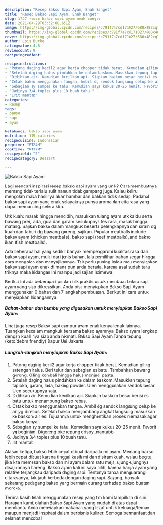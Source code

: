 ```yaml
---
description: "Resep Bakso Sapi Ayam, Enak Banget"
title: "Resep Bakso Sapi Ayam, Enak Banget"
slug: 1727-resep-bakso-sapi-ayam-enak-banget
date: 2021-04-29T03:32:08.651Z
image: https://img-global.cpcdn.com/recipes/c791f7a7cd171027/680x482cq70/bakso-sapi-ayam-foto-resep-utama.jpg
thumbnail: https://img-global.cpcdn.com/recipes/c791f7a7cd171027/680x482cq70/bakso-sapi-ayam-foto-resep-utama.jpg
cover: https://img-global.cpcdn.com/recipes/c791f7a7cd171027/680x482cq70/bakso-sapi-ayam-foto-resep-utama.jpg
author: Lois Burke
ratingvalue: 4.6
reviewcount: 9
recipeingredient:

recipeinstructions:
- "Potong daging kecil2 agar kerja chopper tidak berat. Kemudian giling setengah halus. Beri telur dan sebagian es batu. Tambahkan bawang goreng. Giling kembali hingga halus menjadi pasta."
- "Setelah daging halus pindahkan ke dalam baskom. Masukkan tepung tapioka, garam, lada, baking powder. Ulen menggunakan sendok besar. Ulen secukupnya saja."
- "Didihkan air. Kemudian kecilkan api. Siapkan baskom besar berisi es batu untuk menampung bakso rebus."
- "Cetak bakso menggunakan tangan. Ambil dg sendok langsung celup ke air yg direbus. Setelah bakso mengambang angkat langsung masukkan ke baskom air es. Tujuannya untuk menghentikan proses memasak agar bakso kenyal."
- "Sebagian sy sumpel ke tahu. Kemudian saya kukus 20-25 menit. Favorit yg beginian. Digoreng pke tepung crispy..mantabb"
- "Jadinya 3/4 toples plus 10 buah tahu."
- "Irit mantab"
categories:
- Resep
tags:
- bakso
- sapi
- ayam

katakunci: bakso sapi ayam 
nutrition: 179 calories
recipecuisine: Indonesian
preptime: "PT24M"
cooktime: "PT37M"
recipeyield: "2"
recipecategory: Dessert

---
```



![Bakso Sapi Ayam](https://img-global.cpcdn.com/recipes/c791f7a7cd171027/680x482cq70/bakso-sapi-ayam-foto-resep-utama.jpg)

Lagi mencari inspirasi resep bakso sapi ayam yang unik? Cara membuatnya memang tidak terlalu sulit namun tidak gampang juga. Kalau keliru mengolah maka hasilnya akan hambar dan bahkan tidak sedap. Padahal bakso sapi ayam yang enak selayaknya punya aroma dan cita rasa yang dapat memancing selera kita.

Utk kuah: masak hingga mendidih, masukkan tulang ayam utk kaldu serta bawang prei, lada, gula dan garam secukupnya tes rasa, masak hingga matang. Sajikan bakso dalam mangkuk beserta pelengkapnya dan siram dg kuah dan taburi dg bawang goreng, sajikan. Popular meatballs include bakso ayam (chicken meatballs), bakso sapi (beef meatballs), and bakso ikan (fish meatballs).

Ada beberapa hal yang sedikit banyak mempengaruhi kualitas rasa dari bakso sapi ayam, mulai dari jenis bahan, lalu pemilihan bahan segar hingga cara mengolah dan menyajikannya. Tak perlu pusing kalau mau menyiapkan bakso sapi ayam enak di mana pun anda berada, karena asal sudah tahu triknya maka hidangan ini mampu jadi sajian istimewa.


Berikut ini ada beberapa tips dan trik praktis untuk membuat bakso sapi ayam yang siap dikreasikan. Anda bisa menyiapkan Bakso Sapi Ayam menggunakan 0 bahan dan 7 langkah pembuatan. Berikut ini cara untuk menyiapkan hidangannya.

<!--inarticleads1-->

##### Bahan-bahan dan bumbu yang digunakan untuk menyiapkan Bakso Sapi Ayam:



Lihat juga resep Bakso sapi campur ayam enak kenyal enak lainnya. Tuangkan kedalam mangkuk bersama bakso ayamnya. Bakso ayam lengkap dengan kuah nya siap anda nikmati. Bakso Sapi Ayam Tanpa tepung (keto/debm friendly) Dapur Uni Jakarta. 

<!--inarticleads2-->

##### Langkah-langkah menyiapkan Bakso Sapi Ayam:

1. Potong daging kecil2 agar kerja chopper tidak berat. Kemudian giling setengah halus. Beri telur dan sebagian es batu. Tambahkan bawang goreng. Giling kembali hingga halus menjadi pasta.
1. Setelah daging halus pindahkan ke dalam baskom. Masukkan tepung tapioka, garam, lada, baking powder. Ulen menggunakan sendok besar. Ulen secukupnya saja.
1. Didihkan air. Kemudian kecilkan api. Siapkan baskom besar berisi es batu untuk menampung bakso rebus.
1. Cetak bakso menggunakan tangan. Ambil dg sendok langsung celup ke air yg direbus. Setelah bakso mengambang angkat langsung masukkan ke baskom air es. Tujuannya untuk menghentikan proses memasak agar bakso kenyal.
1. Sebagian sy sumpel ke tahu. Kemudian saya kukus 20-25 menit. Favorit yg beginian. Digoreng pke tepung crispy..mantabb
1. Jadinya 3/4 toples plus 10 buah tahu.
1. Irit mantab


Alasan ketiga, bakso lebih cepat dibuat daripada mi ayam. Memang bakso lebih cepat dibuat karena tinggal kasih mi dan disiram kuah, walau begitu, jika kita memesan bakso dan mi ayam dalam satu meja, ujung-ujungnya disajikannya bareng. Bakso ayam kali ini saya pilih, karena harga ayam yang relative terjangkau daripada daging sapi. Tentunya tanpa menguarangi citarasanya, tak jauh berbeda dengan daging sapi. Sayang, banyak sekarang pedagang bakso yang bermain curang terhadap bakso buatan mereka. 

Terima kasih telah menggunakan resep yang tim kami tampilkan di sini. Harapan kami, olahan Bakso Sapi Ayam yang mudah di atas dapat membantu Anda menyiapkan makanan yang lezat untuk keluarga/teman maupun menjadi inspirasi dalam berbisnis kuliner. Semoga bermanfaat dan selamat mencoba!
